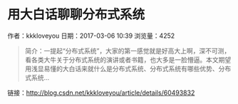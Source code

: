 # 用大白话聊聊分布式系统
作者：kkkloveyou
日期：2017-03-06 10:39
浏览量：4252
> 简介：一提起“分布式系统”，大家的第一感觉就是好高大上啊，深不可测，看各类大牛关于分布式系统的演讲或者书籍，也大多是一脸懵逼。本文期望用浅显易懂的大白话来就什么是分布式系统、分布式系统有哪些优势、分布式系统...

 链接：http://blog.csdn.net/kkkloveyou/article/details/60493832
